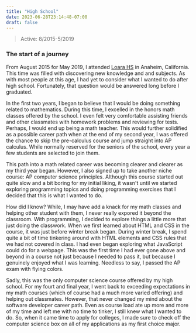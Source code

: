 ```yaml
---
title: "High School"
date: 2023-06-28T23:14:48-07:00
draft: false
---
```


> Active: 8/2015-5/2019

### The start of a journey

From August 2015 for May 2019, I attended [Loara HS](https://loara.auhsd.us) in Anaheim, California. This time was filled with discovering new knowledge and and subjects. As with most people at this age, I had yet to consider what I wanted to do after high school. Fortunately, that question would be answered long before I graduated.

In the first two years, I began to believe that I would be doing something related to mathematics. During this time, I excelled in the honors math classes offered by the school. I even felt very comfortable assisting friends and other classmates with homework problems and reviewing for tests. Perhaps, I would end up being a math teacher. This would further solidified as a possible career path when at the end of my second year, I was offered the chance to skip the pre-calculus course and jump straight into AP calculus. While normally reserved for the seniors of the school, every year a few students are selected to join them.

This path into a math related career was becoming clearer and clearer as my third year began. However, I also signed up to take another niche course: AP computer science principles. Although this course started out quite slow and a bit boring for my initial liking, it wasn't until we started exploring programming topics and doing programming exercises that I decided that this is what I wanted to do. 

How did I know? While, I may have add a knack for my math classes and helping other student with them, I never really expored it beyond the classroom. With programming, I decided to explore things a little more that just doing the classwork. When we first learned about HTML and CSS in the course, it was just before winter break began. During winter break, I spend quite a bit of time tinkering around with HTML elements and CSS rules that we had not covered in class. I had even began exploring what JavaScript could do for a webpage. This was the first time I had ever gone above and beyond in a course not just because I needed to pass it, but because I genuinely enjoyed what I was learning. Needless to say, I passed the AP exam with flying colors.

Sadly, this was the only computer science course offered by my high school. For my fourt and final year, I went back to exceeding expectations in my math courses (which of course had a much more varied offering) and helping out classmates. However, that never changed my mind about the software developer career path. Even as course load ate up more and more of my time and left me with no time to tinker, I still knew what I wanted to do. So, when it came time to apply for colleges, I made sure to check off the computer science box on all of my applications as my first choice major.
